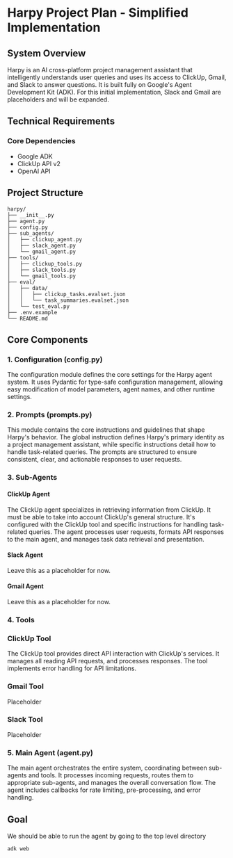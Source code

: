 # Harpy Project Plan - Simplified Implementation

## System Overview
Harpy is an AI cross-platform project management assistant that intelligently understands user queries and uses its access to ClickUp, Gmail, and Slack to answer questions. It is built fully on Google's Agent Development Kit (ADK). For this initial implementation, Slack and Gmail are placeholders and will be expanded.

## Technical Requirements

### Core Dependencies
- Google ADK
- ClickUp API v2
- OpenAI API

## Project Structure
```
harpy/
├── __init__.py
├── agent.py
├── config.py
├── sub_agents/
│   ├── clickup_agent.py
│   ├── slack_agent.py
│   └── gmail_agent.py
├── tools/
│   ├── clickup_tools.py
│   ├── slack_tools.py
│   └── gmail_tools.py
├── eval/
│   ├── data/
│   │   ├── clickup_tasks.evalset.json
│   │   └── task_summaries.evalset.json
│   └── test_eval.py
├── .env.example
└── README.md
```

## Core Components

### 1. Configuration (config.py)
The configuration module defines the core settings for the Harpy agent system. It uses Pydantic for type-safe configuration management, allowing easy modification of model parameters, agent names, and other runtime settings.

### 2. Prompts (prompts.py)
This module contains the core instructions and guidelines that shape Harpy's behavior. The global instruction defines Harpy's primary identity as a project management assistant, while specific instructions detail how to handle task-related queries. The prompts are structured to ensure consistent, clear, and actionable responses to user requests.

### 3. Sub-Agents

#### ClickUp Agent
The ClickUp agent specializes in retrieving information from ClickUp. It must be able to take into account ClickUp's general structure. It's configured with the ClickUp tool and specific instructions for handling task-related queries. The agent processes user requests, formats API responses to the main agent, and manages task data retrieval and presentation.

#### Slack Agent
Leave this as a placeholder for now.

#### Gmail Agent
Leave this as a placeholder for now.

### 4. Tools

### ClickUp Tool
The ClickUp tool provides direct API interaction with ClickUp's services. It manages all reading API requests, and processes responses. The tool implements error handling for API limitations.

### Gmail Tool
Placeholder

### Slack Tool
Placeholder

### 5. Main Agent (agent.py)
The main agent orchestrates the entire system, coordinating between sub-agents and tools. It processes incoming requests, routes them to appropriate sub-agents, and manages the overall conversation flow. The agent includes callbacks for rate limiting, pre-processing, and error handling.

## Goal

We should be able to run the agent by going to the top level directory

```bash
adk web
```
